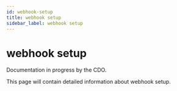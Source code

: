 ```yaml
---
id: webhook-setup
title: webhook setup
sidebar_label: webhook setup
---
```


# webhook setup

Documentation in progress by the CDO.

This page will contain detailed information about webhook setup.
